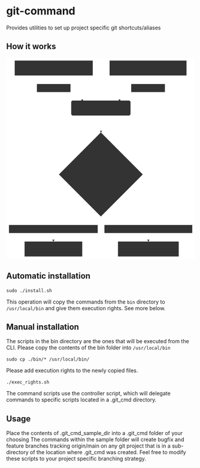 # git-command
Provides utilities to set up project specific git shortcuts/aliases

## How it works

![How it works](./docs/how_it_works.svg)

## Automatic installation

```shell
sudo ./install.sh
```

This operation will copy the commands from the ```bin``` directory to ```/usr/local/bin``` and give them execution rights.
See more below.

## Manual installation

The scripts in the bin directory are the ones that will be executed from the CLI.
Please copy the contents of the bin folder into ```/usr/local/bin```

```shell
sudo cp ./bin/* /usr/local/bin/
```

Please add execution rights to the newly copied files.
```shell
./exec_rights.sh
```

The command scripts use the controller script, which will delegate commands to specific scripts located in a .git_cmd directory.

## Usage

Place the contents of .git_cmd_sample_dir into a .git_cmd folder of your choosing
The commands within the sample folder will create bugfix and feature branches tracking origin/main on any git project that is in a sub-directory
of the location where .git_cmd was created. Feel free to modify these scripts to your project specific branching strategy.
